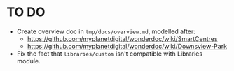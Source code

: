 TO DO
=====

- Create overview doc in `tmp/docs/overview.md`, modelled after:
  - https://github.com/myplanetdigital/wonderdoc/wiki/SmartCentres
  - https://github.com/myplanetdigital/wonderdoc/wiki/Downsview-Park
- Fix the fact that `libraries/custom` isn't compatible with Libraries
module.
